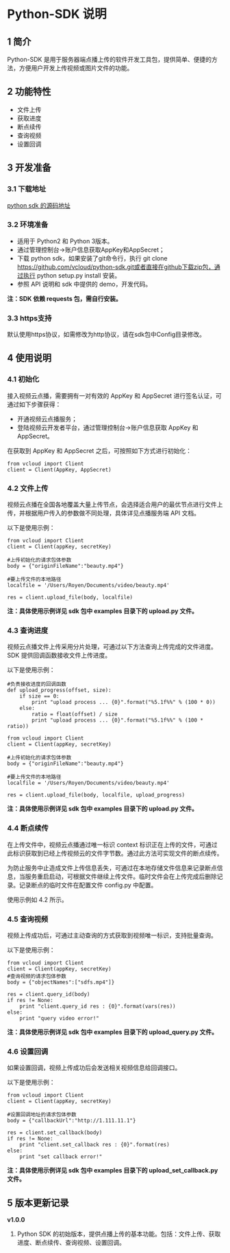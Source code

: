 # Python-SDK 说明

## 1 简介

Python-SDK 是用于服务器端点播上传的软件开发工具包，提供简单、便捷的方法，方便用户开发上传视频或图片文件的功能。

## 2 功能特性

- 文件上传
- 获取进度
- 断点续传
- 查询视频
- 设置回调

## 3 开发准备

### 3.1 下载地址

[python sdk 的源码地址](https://github.com/vcloud163/python-sdk.git "python sdk 的源码地址")


### 3.2 环境准备

- 适用于 Python2 和 Python 3版本。
- 通过管理控制台->账户信息获取AppKey和AppSecret；
- 下载 python sdk，如果安装了git命令行，执行 git clone https://github.com/vcloud/python-sdk.git或者直接在github下载zip包，通过执行 python setup.py install 安装。
- 参照 API 说明和 sdk 中提供的 demo，开发代码。

**注：SDK 依赖 requests 包，需自行安装。**

### 3.3 https支持

默认使用https协议，如需修改为http协议，请在sdk包中Config目录修改。

## 4 使用说明

### 4.1 初始化

接入视频云点播，需要拥有一对有效的 AppKey 和 AppSecret 进行签名认证，可通过如下步骤获得：

- 开通视频云点播服务；
- 登陆视频云开发者平台，通过管理控制台->账户信息获取 AppKey 和 AppSecret。

在获取到 AppKey 和 AppSecret 之后，可按照如下方式进行初始化：

	from vcloud import Client
	client = Client(AppKey, AppSecret)

### 4.2 文件上传

视频云点播在全国各地覆盖大量上传节点，会选择适合用户的最优节点进行文件上传，并根据用户传入的参数做不同处理，具体详见点播服务端 API 文档。

以下是使用示例：

	from vcloud import Client
	client = Client(appKey, secretKey)
	
	#上传初始化的请求包体参数
	body = {"originFileName":"beauty.mp4"}
	
	#要上传文件的本地路径
	localfile = '/Users/Royen/Documents/video/beauty.mp4'

	res = client.upload_file(body, localfile)

**注：具体使用示例详见 sdk 包中 examples 目录下的 upload.py 文件。**

### 4.3 查询进度

视频云点播文件上传采用分片处理，可通过以下方法查询上传完成的文件进度。SDK 提供回调函数接收文件上传进度。

以下是使用示例：
	
	#负责接收进度的回调函数
	def upload_progress(offset, size):
		if size == 0:
			print "upload process ... {0}".format("%5.1f%%" % (100 * 0))
		else:
			ratio = float(offset) / size
			print "upload process ... {0}".format("%5.1f%%" % (100 * ratio))

	from vcloud import Client
	client = Client(appKey, secretKey)
		
	#上传初始化的请求包体参数
	body = {"originFileName":"beauty.mp4"}
		
	#要上传文件的本地路径
	localfile = '/Users/Royen/Documents/video/beauty.mp4'
	
	res = client.upload_file(body, localfile, upload_progress)


**注：具体使用示例详见 sdk 包中 examples 目录下的 upload.py 文件。**

### 4.4 断点续传

在上传文件中，视频云点播通过唯一标识 context 标识正在上传的文件，可通过此标识获取到已经上传视频云的文件字节数。通过此方法可实现文件的断点续传。

为防止服务中止造成文件上传信息丢失，可通过在本地存储文件信息来记录断点信息，当服务重启启动，可根据文件继续上传文件。临时文件会在上传完成后删除记录。记录断点的临时文件在配置文件 config.py 中配置。

使用示例如 4.2 所示。

### 4.5 查询视频

视频上传成功后，可通过主动查询的方式获取到视频唯一标识，支持批量查询。

以下是使用示例：

	from vcloud import Client
	client = Client(appKey, secretKey)
	#查询视频的请求包体参数
	body = {"objectNames":["sdfs.mp4"]}
		
	res = client.query_id(body)
	if res != None:
		print "client.query_id res : {0}".format(vars(res))
	else:
		print "query video error!"

**注：具体使用示例详见 sdk 包中 examples 目录下的 upload_query.py 文件。**

### 4.6 设置回调

如果设置回调，视频上传成功后会发送相关视频信息给回调接口。

以下是使用示例：

	from vcloud import Client
	client = Client(appKey, secretKey)
	
	#设置回调地址的请求包体参数
	body = {"callbackUrl":"http://1.111.11.1"}
	
	res = client.set_callback(body)
	if res != None:
		print "client.set_callback res : {0}".format(res)
	else:
		print "set callback error!"

**注：具体使用示例详见 sdk 包中 examples 目录下的 upload_set_callback.py 文件。**

## 5 版本更新记录

**v1.0.0**

1. Python SDK 的初始版本，提供点播上传的基本功能。包括：文件上传、获取进度、断点续传、查询视频、设置回调。
